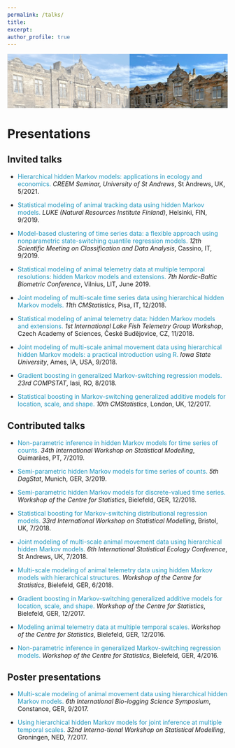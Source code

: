 ```yaml
---
permalink: /talks/
title:
excerpt:
author_profile: true
---
```


<img src='/images/StA3.png' width='895'>

Presentations
======

Invited talks
------

- <span style="color: #1f96be;"> Hierarchical hidden Markov models: applications in ecology and economics. </span>
*CREEM Seminar, University of St Andrews*, St Andrews, UK, 5/2021.

- <span style="color: #1f96be;"> Statistical modeling of animal tracking data using hidden Markov models. </span>
*LUKE (Natural Resources Institute Finland)*, Helsinki, FIN, 9/2019.

- <span style="color: #1f96be;"> Model-based clustering of time series data: a flexible approach using nonparametric state-switching quantile regression models. </span>
*12th Scientific Meeting on Classification and Data Analysis*, Cassino, IT, 9/2019.

- <span style="color: #1f96be;"> Statistical modeling of animal telemetry data at multiple temporal resolutions: hidden Markov models and extensions. </span>
*7th Nordic-Baltic Biometric Conference*, Vilnius, LIT, June 2019.

- <span style="color: #1f96be;"> Joint modeling of multi-scale time series data using hierarchical hidden Markov models. </span>
*11th CMStatistics*, Pisa, IT, 12/2018.

- <span style="color: #1f96be;"> Statistical modeling of animal telemetry data: hidden Markov models and extensions. </span>
*1st International Lake Fish Telemetry Group Workshop*, Czech Academy of Sciences, České Budějovice, CZ, 11/2018.

- <span style="color: #1f96be;"> Joint modeling of multi-scale animal movement data using hierarchical hidden Markov models: a practical introduction using R. </span>
*Iowa State University*, Ames, IA, USA, 9/2018.

- <span style="color: #1f96be;"> Gradient boosting in generalized Markov-switching regression models. </span>
*23rd COMPSTAT*, Iasi, RO, 8/2018.

- <span style="color: #1f96be;"> Statistical boosting in Markov-switching generalized additive models for location, scale, and shape. </span>
*10th CMStatistics*, London, UK, 12/2017.

Contributed talks
------

- <span style="color: #1f96be;"> Non-parametric inference in hidden Markov models for time series of counts. </span>
*34th International Workshop on Statistical Modelling*, Guimarães, PT, 7/2019.

-	<span style="color: #1f96be;"> Semi-parametric hidden Markov models for time series of counts. </span>
*5th DagStat*, Munich, GER, 3/2019.

-	<span style="color: #1f96be;"> Semi-parametric hidden Markov models for discrete-valued time series. </span>
*Workshop of the Centre for Statistics*, Bielefeld, GER, 12/2018.

-	<span style="color: #1f96be;"> Statistical boosting for Markov-switching distributional regression models. </span>
*33rd International Workshop on Statistical Modelling*, Bristol, UK, 7/2018.

-	<span style="color: #1f96be;"> Joint modeling of multi-scale animal movement data using hierarchical hidden Markov models. </span>
*6th International Statistical Ecology Conference*, St Andrews, UK, 7/2018.

-	<span style="color: #1f96be;"> Multi-scale modeling of animal telemetry data using hidden Markov models with hierarchical structures. </span>
*Workshop of the Centre for Statistics*, Bielefeld, GER, 6/2018.

-	<span style="color: #1f96be;"> Gradient boosting in Markov-switching generalized additive models for location, scale, and shape. </span>
*Workshop of the Centre for Statistics*, Bielefeld, GER, 12/2017.

-	<span style="color: #1f96be;"> Modeling animal telemetry data at multiple temporal scales. </span>
*Workshop of the Centre for Statistics*, Bielefeld, GER, 12/2016.

-	<span style="color: #1f96be;"> Non-parametric inference in generalized Markov-switching regression models. </span>
*Workshop of the Centre for Statistics*, Bielefeld, GER, 4/2016.

Poster presentations
------

-	<span style="color: #1f96be;"> Multi-scale modeling of animal movement data using hierarchical hidden Markov models. </span>
*6th International Bio-logging Science Symposium*, Constance, GER, 9/2017.

-	<span style="color: #1f96be;"> Using hierarchical hidden Markov models for joint inference at multiple temporal scales. </span>
*32nd Interna-tional Workshop on Statistical Modelling*, Groningen, NED, 7/2017.
